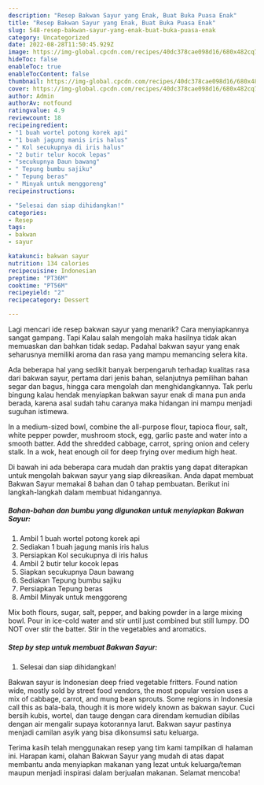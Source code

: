 ```yaml
---
description: "Resep Bakwan Sayur yang Enak, Buat Buka Puasa Enak"
title: "Resep Bakwan Sayur yang Enak, Buat Buka Puasa Enak"
slug: 548-resep-bakwan-sayur-yang-enak-buat-buka-puasa-enak
category: Uncategorized
date: 2022-08-28T11:50:45.929Z
image: https://img-global.cpcdn.com/recipes/40dc378cae098d16/680x482cq70/bakwan-sayur-foto-resep-utama.jpg
hideToc: false
enableToc: true
enableTocContent: false
thumbnail: https://img-global.cpcdn.com/recipes/40dc378cae098d16/680x482cq70/bakwan-sayur-foto-resep-utama.jpg
cover: https://img-global.cpcdn.com/recipes/40dc378cae098d16/680x482cq70/bakwan-sayur-foto-resep-utama.jpg
author: Admin
authorAv: notfound
ratingvalue: 4.9
reviewcount: 18
recipeingredient:
- "1 buah wortel potong korek api"
- "1 buah jagung manis iris halus"
- " Kol secukupnya di iris halus"
- "2 butir telur kocok lepas"
- "secukupnya Daun bawang"
- " Tepung bumbu sajiku"
- " Tepung beras"
- " Minyak untuk menggoreng"
recipeinstructions:

- "Selesai dan siap dihidangkan!"
categories:
- Resep
tags:
- bakwan
- sayur

katakunci: bakwan sayur 
nutrition: 134 calories
recipecuisine: Indonesian
preptime: "PT36M"
cooktime: "PT56M"
recipeyield: "2"
recipecategory: Dessert

---
```



Lagi mencari ide resep bakwan sayur yang menarik? Cara menyiapkannya sangat gampang. Tapi Kalau salah mengolah maka hasilnya tidak akan memuaskan dan bahkan tidak sedap. Padahal bakwan sayur yang enak seharusnya memiliki aroma dan rasa yang mampu memancing selera kita.


Ada beberapa hal yang sedikit banyak berpengaruh terhadap kualitas rasa dari bakwan sayur, pertama dari jenis bahan, selanjutnya pemilihan bahan segar dan bagus, hingga cara mengolah dan menghidangkannya. Tak perlu bingung kalau hendak menyiapkan bakwan sayur enak di mana pun anda berada, karena asal sudah tahu caranya maka hidangan ini mampu menjadi suguhan istimewa.

In a medium-sized bowl, combine the all-purpose flour, tapioca flour, salt, white pepper powder, mushroom stock, egg, garlic paste and water into a smooth batter. Add the shredded cabbage, carrot, spring onion and celery stalk. In a wok, heat enough oil for deep frying over medium high heat.


Di bawah ini ada beberapa cara mudah dan praktis yang dapat diterapkan untuk mengolah bakwan sayur yang siap dikreasikan. Anda dapat membuat Bakwan Sayur memakai 8 bahan dan 0 tahap pembuatan. Berikut ini langkah-langkah dalam membuat hidangannya.

<!--inarticleads1-->

##### Bahan-bahan dan bumbu yang digunakan untuk menyiapkan Bakwan Sayur:

1. Ambil 1 buah wortel potong korek api
1. Sediakan 1 buah jagung manis iris halus
1. Persiapkan  Kol secukupnya di iris halus
1. Ambil 2 butir telur kocok lepas
1. Siapkan secukupnya Daun bawang
1. Sediakan  Tepung bumbu sajiku
1. Persiapkan  Tepung beras
1. Ambil  Minyak untuk menggoreng


Mix both flours, sugar, salt, pepper, and baking powder in a large mixing bowl. Pour in ice-cold water and stir until just combined but still lumpy. DO NOT over stir the batter. Stir in the vegetables and aromatics. 

<!--inarticleads2-->

##### Step by step untuk membuat Bakwan Sayur:


1. Selesai dan siap dihidangkan!

Bakwan sayur is Indonesian deep fried vegetable fritters. Found nation wide, mostly sold by street food vendors, the most popular version uses a mix of cabbage, carrot, and mung bean sprouts. Some regions in Indonesia call this as bala-bala, though it is more widely known as bakwan sayur. Cuci bersih kubis, wortel, dan tauge dengan cara direndam kemudian dibilas dengan air mengalir supaya kotorannya larut. Bakwan sayur pastinya menjadi camilan asyik yang bisa dikonsumsi satu keluarga. 

Terima kasih telah menggunakan resep yang tim kami tampilkan di halaman ini. Harapan kami, olahan Bakwan Sayur yang mudah di atas dapat membantu anda menyiapkan makanan yang lezat untuk keluarga/teman maupun menjadi inspirasi dalam berjualan makanan. Selamat mencoba!
